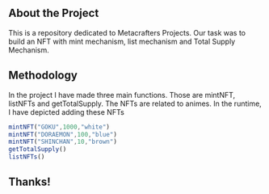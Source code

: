 ## About the Project
This is a repository dedicated to Metacrafters Projects. Our task was to build an NFT with mint mechanism, list mechanism and Total Supply Mechanism.

## Methodology
In the project I have made three main functions. Those are mintNFT, listNFTs and getTotalSupply. The NFTs are related to animes. In the runtime, I have depicted adding these NFTs
```javascript
mintNFT("GOKU",1000,"white")
mintNFT("DORAEMON",100,"blue")
mintNFT("SHINCHAN",10,"brown")
getTotalSupply()
listNFTs()
```

## Thanks!
